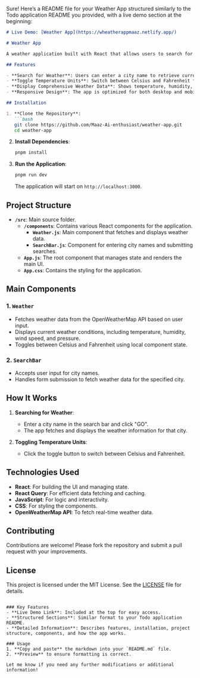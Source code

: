 Sure! Here’s a README file for your Weather App structured similarly to the Todo application README you provided, with a live demo section at the beginning:

```markdown
# Live Demo: [Weather App](https://wheatherappmaaz.netlify.app/)

# Weather App

A weather application built with React that allows users to search for and view current weather conditions for different cities. The app fetches data from the OpenWeatherMap API, providing real-time weather updates.

## Features

- **Search for Weather**: Users can enter a city name to retrieve current weather information.
- **Toggle Temperature Units**: Switch between Celsius and Fahrenheit for temperature readings.
- **Display Comprehensive Weather Data**: Shows temperature, humidity, wind speed, pressure, and overall weather conditions.
- **Responsive Design**: The app is optimized for both desktop and mobile devices.

## Installation

1. **Clone the Repository**:
   ```bash
   git clone https://github.com/Maaz-Ai-enthusiast/weather-app.git
   cd weather-app
   ```

2. **Install Dependencies**:
   ```bash
   pnpm install
   ```

3. **Run the Application**:
   ```bash
   pnpm run dev
   ```
   The application will start on `http://localhost:3000`.

## Project Structure

- **`/src`**: Main source folder.
  - **`/components`**: Contains various React components for the application.
    - **`Weather.js`**: Main component that fetches and displays weather data.
    - **`SearchBar.js`**: Component for entering city names and submitting searches.
  - **`App.js`**: The root component that manages state and renders the main UI.
  - **`App.css`**: Contains the styling for the application.

## Main Components

### 1. `Weather`
- Fetches weather data from the OpenWeatherMap API based on user input.
- Displays current weather conditions, including temperature, humidity, wind speed, and pressure.
- Toggles between Celsius and Fahrenheit using local component state.

### 2. `SearchBar`
- Accepts user input for city names.
- Handles form submission to fetch weather data for the specified city.

## How It Works

1. **Searching for Weather**:
   - Enter a city name in the search bar and click "GO".
   - The app fetches and displays the weather information for that city.

2. **Toggling Temperature Units**:
   - Click the toggle button to switch between Celsius and Fahrenheit.

## Technologies Used

- **React**: For building the UI and managing state.
- **React Query**: For efficient data fetching and caching.
- **JavaScript**: For logic and interactivity.
- **CSS**: For styling the components.
- **OpenWeatherMap API**: To fetch real-time weather data.

## Contributing

Contributions are welcome! Please fork the repository and submit a pull request with your improvements.

## License

This project is licensed under the MIT License. See the [LICENSE](LICENSE) file for details.
```

### Key Features
- **Live Demo Link**: Included at the top for easy access.
- **Structured Sections**: Similar format to your Todo application README.
- **Detailed Information**: Describes features, installation, project structure, components, and how the app works.

### Usage
1. **Copy and paste** the markdown into your `README.md` file.
2. **Preview** to ensure formatting is correct.

Let me know if you need any further modifications or additional information!
